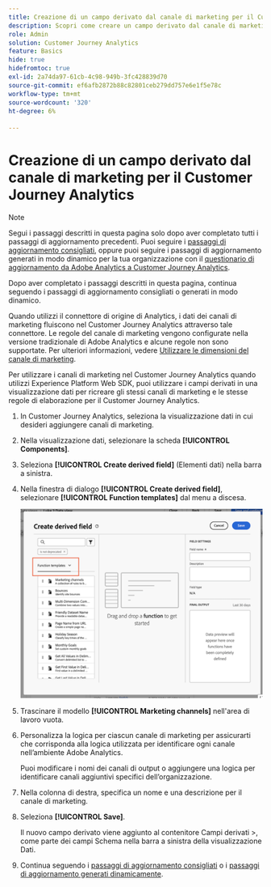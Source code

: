 ```yaml
---
title: Creazione di un campo derivato dal canale di marketing per il Customer Journey Analytics
description: Scopri come creare un campo derivato dal canale di marketing per il Customer Journey Analytics
role: Admin
solution: Customer Journey Analytics
feature: Basics
hide: true
hidefromtoc: true
exl-id: 2a74da97-61cb-4c98-949b-3fc428839d70
source-git-commit: ef6afb2872b88c82801ceb279dd757e6e1f5e78c
workflow-type: tm+mt
source-wordcount: '320'
ht-degree: 6%

---
```


# Creazione di un campo derivato dal canale di marketing per il Customer Journey Analytics

>[!NOTE]
> 
>Segui i passaggi descritti in questa pagina solo dopo aver completato tutti i passaggi di aggiornamento precedenti. Puoi seguire i [passaggi di aggiornamento consigliati](/help/getting-started/cja-upgrade/cja-upgrade-recommendations.md#recommended-upgrade-steps-for-most-organizations), oppure puoi seguire i passaggi di aggiornamento generati in modo dinamico per la tua organizzazione con il [questionario di aggiornamento da Adobe Analytics a Customer Journey Analytics](https://gigazelle.github.io/cja-ttv/).
>
>Dopo aver completato i passaggi descritti in questa pagina, continua seguendo i passaggi di aggiornamento consigliati o generati in modo dinamico.

Quando utilizzi il connettore di origine di Analytics, i dati dei canali di marketing fluiscono nel Customer Journey Analytics attraverso tale connettore. Le regole del canale di marketing vengono configurate nella versione tradizionale di Adobe Analytics e alcune regole non sono supportate. Per ulteriori informazioni, vedere [Utilizzare le dimensioni del canale di marketing](/help/use-cases/aa-data/marketing-channels.md).

Per utilizzare i canali di marketing nel Customer Journey Analytics quando utilizzi Experience Platform Web SDK, puoi utilizzare i campi derivati in una visualizzazione dati per ricreare gli stessi canali di marketing e le stesse regole di elaborazione per il Customer Journey Analytics.

1. In Customer Journey Analytics, seleziona la visualizzazione dati in cui desideri aggiungere canali di marketing.

1. Nella visualizzazione dati, selezionare la scheda **[!UICONTROL Components]**.

1. Seleziona **[!UICONTROL Create derived field]** (Elementi dati) nella barra a sinistra.

1. Nella finestra di dialogo **[!UICONTROL Create derived field]**, selezionare **[!UICONTROL Function templates]** dal menu a discesa.

   ![Creare modelli di funzione campo derivato](assets/derived-field-create.png)

1. Trascinare il modello **[!UICONTROL Marketing channels]** nell&#39;area di lavoro vuota.

1. Personalizza la logica per ciascun canale di marketing per assicurarti che corrisponda alla logica utilizzata per identificare ogni canale nell’ambiente Adobe Analytics.

   Puoi modificare i nomi dei canali di output o aggiungere una logica per identificare canali aggiuntivi specifici dell’organizzazione.

1. Nella colonna di destra, specifica un nome e una descrizione per il canale di marketing.

1. Seleziona **[!UICONTROL Save]**.

   Il nuovo campo derivato viene aggiunto al contenitore Campi derivati >, come parte dei campi Schema nella barra a sinistra della visualizzazione Dati.

1. Continua seguendo i [passaggi di aggiornamento consigliati](/help/getting-started/cja-upgrade/cja-upgrade-recommendations.md#recommended-upgrade-steps-for-most-organizations) o i [passaggi di aggiornamento generati dinamicamente](https://gigazelle.github.io/cja-ttv/).

